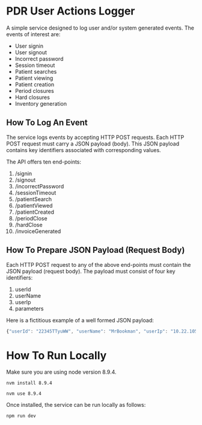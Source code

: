# PDR User Actions Logger

A simple service designed to log user and/or system generated events. The events of interest are:

* User signin
* User signout
* Incorrect password
* Session timeout
* Patient searches
* Patient viewing
* Patient creation
* Period closures
* Hard closures
* Inventory generation

## How To Log An Event

The service logs events by accepting HTTP POST requests. Each HTTP POST request must carry a JSON payload (body). This JSON payload contains key identifiers associated with corresponding values.

The API offers ten end-points:

1. /signin
1. /signout
1. /incorrectPassword
1. /sessionTimeout
1. /patientSearch
1. /patientViewed
1. /patientCreated
1. /periodClose
1. /hardClose
1. /invoiceGenerated

## How To Prepare JSON Payload (Request Body)

Each HTTP POST request to any of the above end-points must contain the JSON payload (request body). The payload must consist of four key identifiers:

1. userId
1. userName
1. userIp
1. parameters

Here is a fictitious example of a well formed JSON payload:

```javascript
{"userId": "22345TTyuWW", "userName": "MrBookman", "userIp": "10.22.105.11", "parameters": "searchName=Janis Joplin"}
```

# How To Run Locally

Make sure you are using node version 8.9.4.

```nvm install 8.9.4```

```nvm use 8.9.4```

Once installed, the service can be run locally as follows:

```npm run dev```


